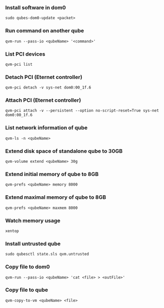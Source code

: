 ### Install software in dom0
```
sudo qubes-dom0-update <packet>
```

### Run command on another qube
```
qvm-run --pass-io <qubeName> '<command>'
```

### List PCI devices
```
qvm-pci list
```

### Detach PCI (Eternet controller)
```
qvm-pci detach -v sys-net dom0:00_1f.6
```

### Attach PCI (Eternet controller)
```
qvm-pci attach -v --persistent --option no-script-reset=True sys-net dom0:00_1f.6
```

### List network information of qube
```
qvm-ls -n <qubeName>
```

### Extend disk space of standalone qube to 30GB
```
qvm-volume extend <qubeName> 30g
```

### Extend initial memory of qube to 8GB
```
qvm-prefs <qubeName> memory 8000
```

### Extend maximal memory of qube to 8GB
```
qvm-prefs <qubeName> maxmem 8000
```

### Watch memory usage
```
xentop
```

### Install untrusted qube
```
sudo qubesctl state.sls qvm.untrusted
```

### Copy file to dom0
```
qvm-run --pass-io <qubeName> 'cat <file> > <outFile>'
```

### Copy file to qube
```
qvm-copy-to-vm <qubeName> <file>
```

